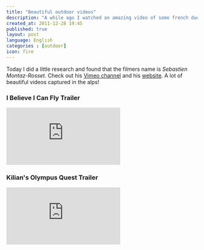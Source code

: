 ```yaml
---
title: "Beautiful outdoor videos"
description: "A while ago I watched an amazing video of some french dudes base jumping and walking a slackline between two mountain tops. It had a great feel to it and the light and colors in the video was great. The full length movie is called _I Believe I Can Fly_ and this was the trailer for it."
created_at: 2011-12-28 19:45
published: true
layout: post
language: English
categories : [outdoor]
icon: fire
---
```


Today I did a little research and found that the filmers name is _Sebastien Montaz-Rosset_. Check out his [Vimeo channel](http://vimeo.com/chamonix) and his [website](http://www.sebmontaz.com/). A lot of beautiful videos captured in the alps! 

### I Believe I Can Fly Trailer

<div class="embed-container">
  <iframe src="http://player.vimeo.com/video/31240369?title=0&amp;byline=0&amp;portrait=0" frameborder="0" webkitAllowFullScreen mozallowfullscreen allowFullScreen></iframe>
</div>

### Kilian's Olympus Quest Trailer

<div class="embed-container">
  <iframe src="http://player.vimeo.com/video/25069691?title=0&amp;byline=0&amp;portrait=0" frameborder="0" webkitAllowFullScreen mozallowfullscreen allowFullScreen></iframe>
</div>